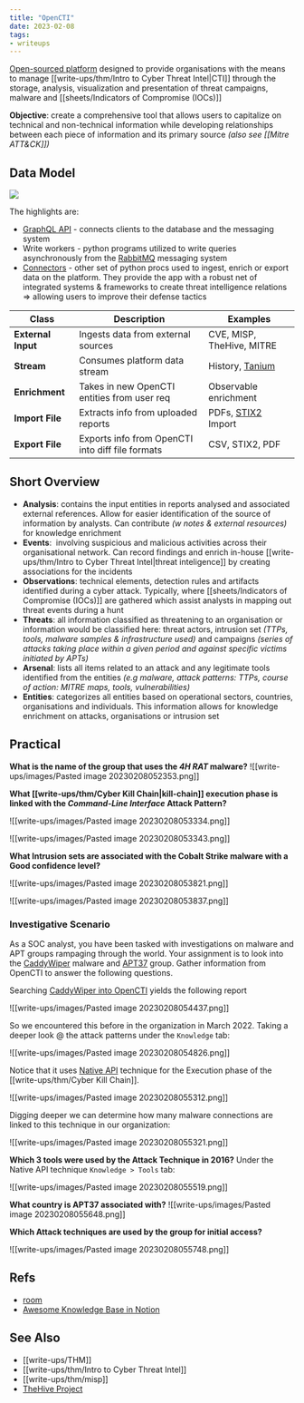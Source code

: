 ```yaml
---
title: "OpenCTI"
date: 2023-02-08
tags:
- writeups
---
```


[Open-sourced platform](https://www.filigran.io/en/products/opencti/) designed to provide organisations with the means to manage [[write-ups/thm/Intro to Cyber Threat Intel|CTI]] through the storage, analysis, visualization and presentation of threat campaigns, malware and [[sheets/Indicators of Compromise (IOCs)]]

**Objective**: create a comprehensive tool that allows users to capitalize on technical and non-technical information while developing relationships between each piece of information and its primary source *(also see [[Mitre ATT&CK]])*

## Data Model
![](https://tryhackme-images.s3.amazonaws.com/user-uploads/5fc2847e1bbebc03aa89fbf2/room-content/9c6b6cdef9163efb5e89483802a65d37.png)

The highlights are:
- [GraphQL API](https://graphql.org/) - connects clients to the database and the messaging system
- Write workers - python programs utilized to write queries asynchronously from the [RabbitMQ](https://www.rabbitmq.com/) messaging system
- [Connectors](https://github.com/OpenCTI-Platform/connectors) - other set of python procs used to ingest, enrich or export data on the platform. They provide the app with a robust net of integrated systems & frameworks to create threat intelligence relations => allowing users to improve their defense tactics


| Class              | Description                                      | Examples                  |
| ------------------ | ------------------------------------------------ | ------------------------- |
| **External Input** | Ingests data from external sources               | CVE, MISP, TheHive, MITRE |
| **Stream**         | Consumes platform data stream                    | History, [Tanium](https://www.tanium.com/)           |
| **Enrichment**     | Takes in new OpenCTI entities from user req      | Observable enrichment     |
| **Import File**    | Extracts info from uploaded reports              | PDFs, [STIX2](https://oasis-open.github.io/cti-documentation/stix/gettingstarted.html) Import        |
| **Export File**    | Exports info from OpenCTI into diff file formats | CSV, STIX2, PDF                          |

## Short Overview

- **Analysis**: contains the input entities in reports analysed and associated external references. Allow for easier identification of the source of information by analysts. Can contribute *(w notes & external resources)* for knowledge enrichment
- **Events**:  involving suspicious and malicious activities across their organisational network. Can record findings and enrich in-house [[write-ups/thm/Intro to Cyber Threat Intel|threat inteligence]] by creating associations for the incidents
- **Observations**: technical elements, detection rules and artifacts identified during a cyber attack. Typically, where [[sheets/Indicators of Compromise (IOCs)]] are gathered which assist analysts in mapping out threat events during a hunt
- **Threats**: all information classified as threatening to an organisation or information would be classified here: threat actors, intrusion set *(TTPs, tools, malware samples & infrastructure used)* and campaigns *(series of attacks taking place within a given period and against specific victims initiated by APTs)*
- **Arsenal**: lists all items related to an attack and any legitimate tools identified from the entities *(e.g malware, attack patterns: TTPs, course of action: MITRE maps, tools, vulnerabilities)*
- **Entities**: categorizes all entities based on operational sectors, countries, organisations and individuals. This information allows for knowledge enrichment on attacks, organisations or intrusion set

## Practical

**What is the name of the group that uses the *4H RAT* malware?**
![[write-ups/images/Pasted image 20230208052353.png]]

**What [[write-ups/thm/Cyber Kill Chain|kill-chain]] execution phase is linked with the *Command-Line Interface* Attack Pattern?**

![[write-ups/images/Pasted image 20230208053334.png]]

![[write-ups/images/Pasted image 20230208053343.png]]

**What Intrusion sets are associated with the Cobalt Strike malware with a Good confidence level?**

![[write-ups/images/Pasted image 20230208053821.png]]

![[write-ups/images/Pasted image 20230208053837.png]]

### Investigative Scenario
As a SOC analyst, you have been tasked with investigations on malware and APT groups rampaging through the world. Your assignment is to look into the [CaddyWiper](https://www.welivesecurity.com/2022/03/15/caddywiper-new-wiper-malware-discovered-ukraine/) malware and [APT37](https://attack.mitre.org/groups/G0067/) group. Gather information from OpenCTI to answer the following questions.

Searching [CaddyWiper into OpenCTI](http://10.10.37.58:8080/dashboard/search/CaddyWiper?) yields the following report

![[write-ups/images/Pasted image 20230208054437.png]]

So we encountered this before in the organization in March 2022. Taking a deeper look @ the attack patterns under the `Knowledge` tab:

![[write-ups/images/Pasted image 20230208054826.png]]

Notice that it uses [Native API](https://attack.mitre.org/techniques/T1106/) technique for the Execution phase of the [[write-ups/thm/Cyber Kill Chain]]. 

![[write-ups/images/Pasted image 20230208055312.png]]

Digging deeper we can determine how many malware connections are linked to this technique in our organization:

![[write-ups/images/Pasted image 20230208055321.png]]

**Which 3 tools were used by the Attack Technique in 2016?**
Under the Native API technique `Knowledge > Tools` tab:

![[write-ups/images/Pasted image 20230208055519.png]]

**What country is APT37 associated with?**
![[write-ups/images/Pasted image 20230208055648.png]]

**Which Attack techniques are used by the group for initial access?**

![[write-ups/images/Pasted image 20230208055748.png]]
## Refs
- [room](https://tryhackme.com/room/opencti)
- [Awesome Knowledge Base in Notion](https://filigran.notion.site/OpenCTI-Public-Knowledge-Base-d411e5e477734c59887dad3649f20518)

## See Also
- [[write-ups/THM]]
- [[write-ups/thm/Intro to Cyber Threat Intel]]
- [[write-ups/thm/misp]]
- [TheHive Project](https://tryhackme.com/room/thehiveproject)

